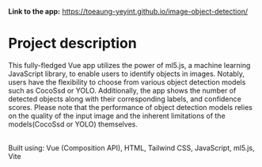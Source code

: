 **Link to the app:** https://toeaung-yeyint.github.io/image-object-detection/
<br/>

# Project description

This fully-fledged Vue app utilizes the power of ml5.js, a machine learning JavaScript library, to enable users to identify objects in images. Notably, users have the flexibility to choose from various object detection models such as CocoSsd or YOLO. Additionally, the app shows the number of detected objects along with their corresponding labels, and confidence scores. Please note that the performance of object detection models relies on the quality of the input image and the inherent limitations of the models(CocoSsd or YOLO) themselves.

<br/>
Built using: Vue (Composition API), HTML, Tailwind CSS, JavaScript, ml5.js, Vite
